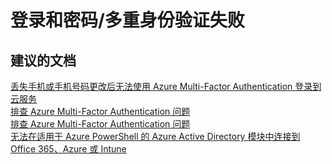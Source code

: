 <properties
    pageTitle="sign-in and passwords/multi-factor authentication fails"
    description="登录和密码/多重身份验证失败"
    service="microsoft.activedirectory"
    resource="activedirectory"
    authors="aashu"
    displayOrder=""
    selfHelpType="generic"
    supportTopicIds="32095708"
    resourceTags=""
    productPesIds="14785"
    cloudEnvironments="public"
/>


# 登录和密码/多重身份验证失败


## **建议的文档**
[丢失手机或手机号码更改后无法使用 Azure Multi-Factor Authentication 登录到云服务](http://support.microsoft.com/kb/2834954)<br>
[排查 Azure Multi-Factor Authentication 问题](http://msdn.microsoft.com/library/dn296526.aspx)<br>
[排查 Azure Multi-Factor Authentication 问题](http://support.microsoft.com/kb/2937344)<br>
[无法在适用于 Azure PowerShell 的 Azure Active Directory 模块中连接到 Office 365、Azure 或 Intune](http://support.microsoft.com/kb/2937813)



<!--HONumber=Aug16_HO2-->


